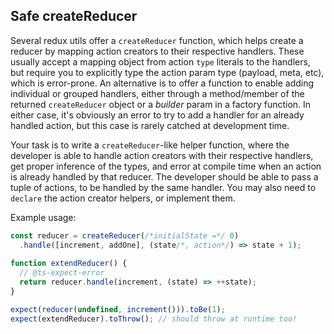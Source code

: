 ## Safe createReducer

Several redux utils offer a `createReducer` function, which helps create a reducer by mapping action creators to their respective handlers. These usually accept a mapping object from action `type` literals to the handlers, but require you to explicitly type the action param type (payload, meta, etc), which is error-prone. An alternative is to offer a function to enable adding individual or grouped handlers, either through a method/member of the returned `createReducer` object or a _builder_ param in a factory function. In either case, it's obviously an error to try to add a handler for an already handled action, but this case is rarely catched at development time.

Your task is to write a `createReducer`-like helper function, where the developer is able to handle action creators with their respective handlers, get proper inference of the types, and error at compile time when an action is already handled by that reducer. The developer should be able to pass a tuple of actions, to be handled by the same handler.
You may also need to `declare` the action creator helpers, or implement them.

Example usage:
```ts
const reducer = createReducer(/*initialState =*/ 0)
  .handle([increment, addOne], (state/*, action*/) => state + 1);
  
function extendReducer() {
  // @ts-expect-error
  return reducer.handle(increment, (state) => ++state);
}

expect(reducer(undefined, increment())).toBe(1);
expect(extendReducer).toThrow(); // should throw at runtime too!
```
